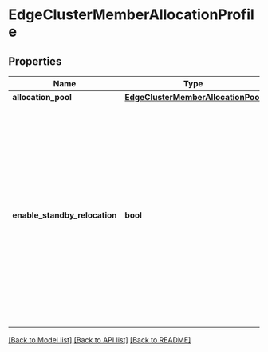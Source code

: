 # EdgeClusterMemberAllocationProfile

## Properties
Name | Type | Description | Notes
------------ | ------------- | ------------- | -------------
**allocation_pool** | [**EdgeClusterMemberAllocationPool**](EdgeClusterMemberAllocationPool.md) |  | [optional] 
**enable_standby_relocation** | **bool** | Flag to enable the auto-relocation of standby service router running on edge cluster and node associated with the logical router. Only dynamically allocated tier1 logical routers are considered for the relocation.  | [optional] [default to False]

[[Back to Model list]](../README.md#documentation-for-models) [[Back to API list]](../README.md#documentation-for-api-endpoints) [[Back to README]](../README.md)

